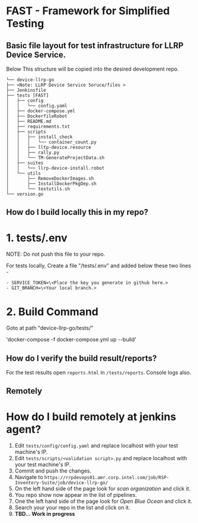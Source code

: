 # FAST - Framework for Simplified Testing

## Basic file layout for test infrastructure for LLRP Device Service.

 Below This structure will be copied into the desired development repo. 

```
└── device-llrp-go
├── <Note: LLRP Device Service Soruce/files >
├── Jenkinsfile
├── tests [FAST]
│   ├── config
│   │   └── config.yaml
│   ├── docker-compose.yml
│   ├── DockerfileRobot
│   ├── README.md
│   ├── requirements.txt
│   ├── scripts
│   │   ├── install_check
│   │   │   └── container_count.py
│   │   ├── lltp-device.resource
│   │   ├── rally.py
│   │   └── TM-GenerateProjectData.sh
│   ├── suites
│   │   └── llrp-device-install.robot
│   └── utils
│       ├── RemoveDockerImages.sh
│       ├── InstallDockerPkgDep.sh
│       └── textutils.sh
└── version.go
```

## How do I build locally this in my repo?

# 1. tests/.env 
NOTE: Do not push this file to your repo.
    
For tests locally, Create a file "/tests/.env" and added below these two lines -

    - SERVICE_TOKEN=\<Place the key you generate in github here.>
    - GIT_BRANCH=\<Your local branch.>


# 2. Build Command 

  Goto at path "device-llrp-go/tests/"

  'docker-compose -f docker-compose.yml up --build'


## How do I verify the build result/reports?

  For the test results open `reports.html` in `/tests/reports`.
  Console logs also.



## Remotely
# How do I build remotely at jenkins agent?
 

1. Edit `tests/config/config.yaml` and replace localhost with your test machine's IP.
2. Edit `tests/scripts/<validation script>.py` and replace localhost with your test machine's IP.
3. Commit and push the changes.
4. Navigate to `https://rrpdevops01.amr.corp.intel.com/job/RSP-Inventory-Suite/job/device-llrp-go/`
5. On the left hand side of the page look for *scan organization* and click it.
6. You repo show now appear in the list of pipelines.
7. One the left hand side of the page look for *Open Blue Ocean* and click it.
8. Search your your repo in the list and click on it.
9. **TBD... Work in progress**
  



